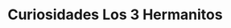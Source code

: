 ---
title: "Curiosidades Los 3 Hermanitos"
url: /quetzaltenango/curiosidades-los-3-hermanitos/
shop: Allgemein
---